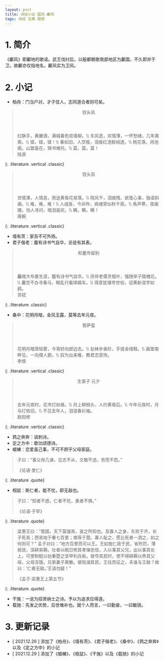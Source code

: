```yaml
---
layout: post
title: 诗经小记 国风·鄘风
tags: 诗经 古典 随想
---
```


# 1. 简介

《鄘风》即鄘地的歌谣。武王伐纣后，以殷都朝歌南部地区为鄘国，不久即并于卫。故鄘亦仅指地名，鄘风实为卫风。

# 2. 小记

- 柏舟：门当户对，才子佳人，志同道合者则可矣。

> <header>钗头凤</header>
> 红酥手，黄縢酒，满城春色宫墙柳。\\
> 东风恶，欢情薄，一怀愁绪，几年离索。\\
> 错，错，错！\\
> 春如旧，人空瘦，泪痕红浥鲛绡透。\\
> 桃花落，闲池阁，山盟虽在，锦书难托。\\
> 莫，莫，莫！
> <footer>陆游</footer>
{: .literature .vertical .classic}

> <header>钗头凤</header>
> 世情薄，人情恶，雨送黄昏花易落。\\
> 晓风干，泪痕残，欲笺心事，独语斜阑。\\
> 难，难，难！\\
> 人成各，今非昨，病魂常似秋千索。\\
> 角声寒，夜阑珊，怕人寻问，咽泪装欢。\\
> 瞒，瞒，瞒！
> <footer>唐婉</footer>
{: .literature .vertical .classic}

- 墙有茨：家丑不可外扬。
- 君子偕老：腹有诗书气自华，忌徒有其表。

> <header>和董传留别</header>
> 麤缯大布裹生涯，腹有诗书气自华。\\
> 厌伴老儒烹瓠叶，强随举子踏槐花。\\
> 囊空不办寻春马，眼乱行看择婿车。\\
> 得意犹堪夸世俗，诏黄新湿字如鸦。
> <footer>苏轼</footer>
{: .literature .classic}

- 桑中：花明月暗，金风玉露，莫等去年元夜。

> <header>菩萨蛮</header>
> 花明月暗笼轻雾，今宵好向郎边去。\\
> 刬袜步香阶，手提金缕鞋。\\
> 画堂南畔见，一向偎人颤。\\
> 奴为出来难，教君恣意怜。
> <footer>李煜</footer>
{: .literature .vertical .classic}

> <header>生查子 元夕</header>
> 去年元夜时，花市灯如昼。\\
> 月上柳梢头，人约黄昏后。\\
> 今年元夜时，月与灯依旧。\\
> 不见去年人，泪湿春衫袖。
> <footer>欧阳修</footer>
{: .literature .vertical .classic}

- 鹑之奔奔：讽刺诗。
- 定之方中：歌功颂德诗。
- 蝃蝀：恋爱虽己事，不可不顾乎父母家庭。

> 子曰：“事父母几谏，见志不从，又敬不违，劳而不怨。”
> <footer>《论语·里仁》</footer>
{: .literature .quote}

- 相鼠：斯仁者，能不忧，即无敌也。

> 子曰：“知者不惑，仁者不忧，勇者不惧。”
> <footer>《论语·子罕》</footer>
{: .literature .quote}

> 梁惠王曰：“晋国，天下莫强焉，叟之所知也。及寡人之身，东败于齐，长子死焉；西丧地于秦七百里；南辱于楚。寡人耻之，愿比死者一洒之，如之何则可？”
> 孟子对曰：“地方百里而可以王。王如施仁政于民，省刑罚，薄税敛，深耕易耨。壮者以暇日修其孝悌忠信，入以事其父兄，出以事其长上，可使制梃以挞秦楚之坚甲利兵矣。彼夺其民时，使不得耕耨以养其父母，父母冻饿，兄弟妻子离散。彼陷溺其民，王往而征之，夫谁与王敌？故曰：‘仁者无敌。’王请勿疑！”
> <footer>《孟子·梁惠王上第五节》</footer>
{: .literature .quote}

- 干旄：一说为招贤纳士之诗。予以为追求应得道。
- 载驰：先发之优势，后世难补也。就个人而言，一曰勤奋，一曰敏锐。

# 3. 更新记录

- [ 2021.12.26 ] 添加了《柏舟》、《墙有茨》、《君子偕老》、《桑中》、《鹑之奔奔》以及《定之方中》的小记
- [ 2021.12.29 ] 添加了《蝃蝀》、《相鼠》、《干旄》以及《载驰》的小记

